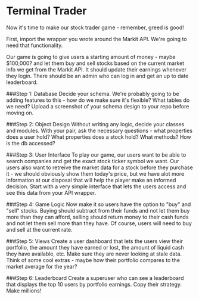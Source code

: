 Terminal Trader
=================

Now it's time to make our stock trader game - remember, greed is good!

First, import the wrapper you wrote around the Markit API. We're going to need that functionality.

Our game is going to give users a starting amount of money - maybe $100,000? and let them buy and sell stocks based on the current market info we get from the Markit API. It should update their earnings whenever they login. There should be an admin who can log in and get an up to date leaderboard.

###Step 1: Database
Decide your schema. We're probably going to be adding features to this - how do we make sure it's flexible? What tables do we need? Upload a screenshot of your schema design to your repo before moving on.

###Step 2: Object Design
Without writing any logic, decide your classes and modules. With your pair, ask the necessary questions - what properties does a user hold? What properties does a stock hold? What methods? How is the db accessed?

###Step 3: User Interface
To play our game, our users want to be able to search companies and get the exact stock ticker symbol we want. Our users also want to retreive the market data for a stock before they purchase it - we should obviously show them today's price, but we have alot more information at our disposal that will help the player make an informed decision. Start with a very simple interface that lets the users access and see this data from your API wrapper.

###Step 4: Game Logic
Now make it so users have the option to "buy" and "sell" stocks. Buying should subtract from their funds and not let them buy more than they can afford, selling should return money to their cash funds and not let them sell more than they have. Of course, users will need to buy and sell at the current rate. 

###Step 5: Views
Create a user dashboard that lets the users view their portfolio, the amount they have earned or lost, the amount of liquid cash they have available, etc. Make sure they are never looking at stale data. Think of some cool extras - maybe how their portfolio compares to the market average for the year?

###Step 6: Leaderboard
Create a superuser who can see a leaderboard that displays the top 10 users by portfolio earnings. Copy their strategy. Make millions!
